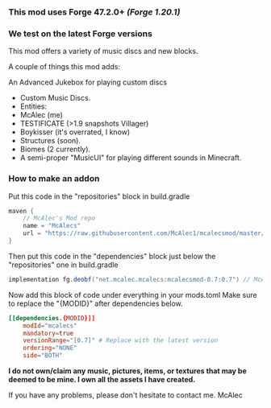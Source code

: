 ### This mod uses Forge 47.2.0+ _(Forge 1.20.1)_
### We test on the latest Forge versions
This mod offers a variety of music discs and new blocks.

A couple of things this mod adds:

An Advanced Jukebox for playing custom discs
- Custom Music Discs.
- Entities:
- McAlec (me)
- TESTIFICATE (>1.9 snapshots Villager) 
- Boykisser (it's overrated, I know)
- Structures (soon).
- Biomes (2 currently).
- A semi-proper "MusicUI" for playing different sounds in Minecraft.



### How to make an addon

Put this code in the "repositories" block in build.gradle

```gradle
maven {
    // McAlec's Mod repo
    name = "McAlecs"
    url = "https://raw.githubusercontent.com/McAlec1/mcalecsmod/master/mcmodsrepo/"
}
```

Then put this code in the "dependencies" block just below the "repositories" one in build.gradle

```gradle
implementation fg.deobf("net.mcalec.mcalecs:mcalecsmod-0.7:0.7") // McAlec's Mod Repo
```

Now add this block of code under everything in your mods.toml 
Make sure to replace the "{MODID}" after dependencies below.

```toml
[[dependencies.{MODID}]]
    modId="mcalecs"
    mandatory=true
    versionRange="[0.7]" # Replace with the latest version
    ordering="NONE"
    side="BOTH"
```

**I do not own/claim any music, pictures, items, or textures that may be deemed to be mine. I own all the assets I have created.**

If you have any problems, please don't hesitate to contact me.
McAlec
